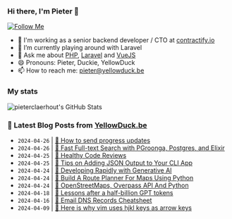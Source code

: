 ### Hi there, I'm Pieter 👋  
[![Follow Me](https://img.shields.io/github/followers/pieterclaerhout?label=Follow&style=social)](https://github.com/pieterclaerhout)

- 🏢 I'm working as a senior backend developer / CTO at [contractify.io](https://contractify.io)
- 🌱 I’m currently playing around with Laravel
- 💬 Ask me about [PHP](https://php.net), [Laravel](http://laravel.com) and [VueJS](https://vuejs.org)
- 😄 Pronouns: Pieter, Duckie, YellowDuck
- 📫 How to reach me: pieter@yellowduck.be

### My stats

![pieterclaerhout's GitHub Stats](https://github-readme-stats.vercel.app/api?username=pieterclaerhout&show_icons=true&count_private=true&line_height=40)

### 📩 Latest Blog Posts from [YellowDuck.be](https://www.yellowduck.be/)
<!-- BLOG-POST-LIST:START -->
- `2024-04-26` | [🔗 How to send progress updates](https://www.yellowduck.be/posts/how-to-send-progress-updates-slava-akhmechet)  
- `2024-04-26` | [🔗 Fast Full-text Search with PGroonga, Postgres, and Elixir](https://www.yellowduck.be/posts/full-text-search-with-pgroonga-and-postgres)  
- `2024-04-25` | [🔗 Healthy Code Reviews](https://www.yellowduck.be/posts/healthy-code-reviews)  
- `2024-04-25` | [🔗 Tips on Adding JSON Output to Your CLI App](https://www.yellowduck.be/posts/tips-on-adding-json-output-to-your-cli-app-brazils-blog)  
- `2024-04-24` | [🔗 Developing Rapidly with Generative AI](https://www.yellowduck.be/posts/developing-rapidly-with-generative-ai)  
- `2024-04-24` | [🔗 Build A Route Planner For Maps Using Python](https://www.yellowduck.be/posts/build-a-route-planner-for-maps-using-python-pybites)  
- `2024-04-24` | [🔗 OpenStreetMaps, Overpass API And Python](https://www.yellowduck.be/posts/openstreetmaps-overpass-api-and-python-pybites)  
- `2024-04-18` | [🔗 Lessons after a half-billion GPT tokens](https://www.yellowduck.be/posts/lessons-after-a-half-billion-gpt-tokens-ken-kantzers-blog)  
- `2024-04-16` | [🔗 Email DNS Records Cheatsheet](https://www.yellowduck.be/posts/email-dns-records-cheatsheet)  
- `2024-04-09` | [🔗 Here is why vim uses hjkl keys as arrow keys](https://www.yellowduck.be/posts/here-is-why-vim-uses-hjkl-keys-as-arrow-keys)  

<!-- BLOG-POST-LIST:END -->
